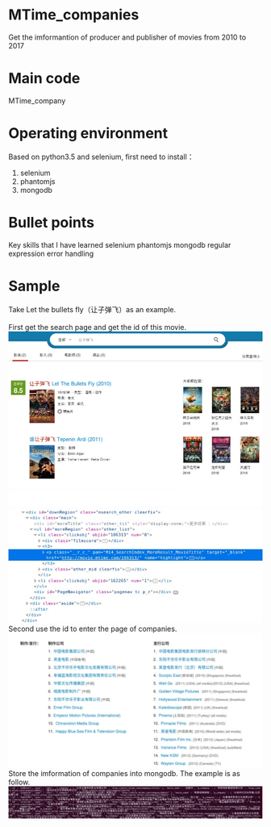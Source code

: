# MTime_companies
Get the imformantion of producer and publisher of movies from 2010 to 2017
# Main code
MTime_company
# Operating environment
Based on python3.5 and selenium, first need to install：
1. selenium
2. phantomjs
3. mongodb
# Bullet points
Key skills that I have learned 
selenium
phantomjs
mongodb
regular expression
error handling
# Sample
Take Let the bullets fly（让子弹飞）as an example. <br><br>
First get the search page and get the id of this movie. <br>
![Search](https://github.com/Czt1998/MTime_companies/raw/master/MTime_pic/Search_page)
![id](https://github.com/Czt1998/MTime_companies/raw/master/MTime_pic/id)
Second use the id to enter the page of companies.<br>
![imformation](https://github.com/Czt1998/MTime_companies/raw/master/MTime_pic/Imformation)
Store the imformation of companies into mongodb. The example is as follow.<br>
![example](https://github.com/Czt1998/MTime_companies/raw/master/MTime_pic/example)
